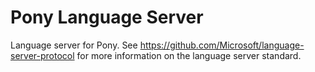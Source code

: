 # Pony Language Server

Language server for Pony. See https://github.com/Microsoft/language-server-protocol for more information on the language server standard.
